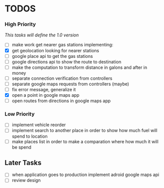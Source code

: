 # TODOS

### High Priority
*This tasks will define the 1.0 version*

- [ ] make work get nearer gas stations implementing:
 - [x] get geolocation looking for nearer stations
 - [ ] google place api to get the gas stations
 - [ ] google directions api to show the route to destination
- [ ] make the computation to transform distance in galons and after in money
- [ ] separate connection verification from controllers
- [ ] separate google maps requests from controllers (maybe)
- [ ] fix error message, generalize it
- [x] open a point in google maps app
- [ ] open routes from directions in google maps app

### Low Priority
- [ ] implement vehicle reorder
- [ ] implement search to another place in order to show how much fuel will spend to location
- [ ] make places list in order to make a comparation where how much it will be spend

## Later Tasks
- [ ] when application goes to production implement adroid google maps api
- [ ] review design
